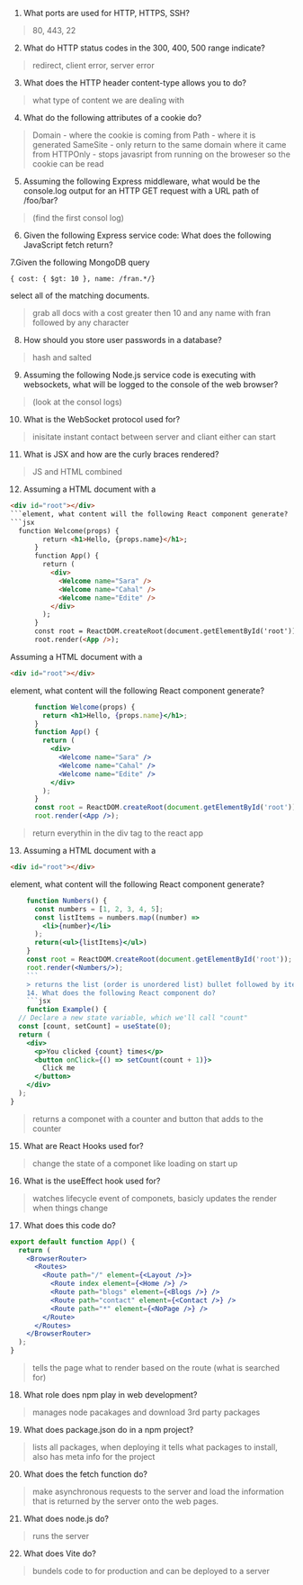 1. What ports are used for HTTP, HTTPS, SSH?
> 80, 443, 22
2. What do HTTP status codes in the 300, 400, 500 range indicate?
> redirect, client error, server error 
3. What does the HTTP header content-type allows you to do?
> what type of content we are dealing with 
4. What do the following attributes of a cookie do?
> Domain - where the cookie is coming from 
> Path - where it is generated 
> SameSite - only return to the same domain where it came from 
> HTTPOnly - stops javasript from running on the broweser so the cookie can be read 
5. Assuming the following Express middleware, what would be the console.log output for an HTTP GET request with a URL path of /foo/bar?
> (find the first consol log)
6. Given the following Express service code: What does the following JavaScript fetch return?
> 
7.Given the following MongoDB query
```JS
{ cost: { $gt: 10 }, name: /fran.*/}
```
select all of the matching documents.
> grab all docs with a cost greater then 10 and any name with fran followed by any character
8. How should you store user passwords in a database?
> hash and salted 
9. Assuming the following Node.js service code is executing with websockets, what will be logged to the console of the web browser?
> (look at the consol logs)
10. What is the WebSocket protocol used for?
> inisitate instant contact between server and cliant either can start 
11. What is JSX and how are the curly braces rendered?
> JS and HTML combined
12. Assuming a HTML document with a
```html
<div id="root"></div>
```element, what content will the following React component generate?
```jsx
  function Welcome(props) {
        return <h1>Hello, {props.name}</h1>;
      }
      function App() {
        return (
          <div>
            <Welcome name="Sara" />
            <Welcome name="Cahal" />
            <Welcome name="Edite" />
          </div>
        );
      }
      const root = ReactDOM.createRoot(document.getElementById('root'));
      root.render(<App />);
```
Assuming a HTML document with a
```html
<div id="root"></div>
```
element, what content will the following React component generate?
```jsx
      function Welcome(props) {
        return <h1>Hello, {props.name}</h1>;
      }
      function App() {
        return (
          <div>
            <Welcome name="Sara" />
            <Welcome name="Cahal" />
            <Welcome name="Edite" />
          </div>
        );
      }
      const root = ReactDOM.createRoot(document.getElementById('root'));
      root.render(<App />);
```
> return everythin in the div tag to the react app 
13. Assuming a HTML document with a
```html
<div id="root"></div>
```
element, what content will the following React component generate?
```jsx 
    function Numbers() { 
      const numbers = [1, 2, 3, 4, 5];
      const listItems = numbers.map((number) =>
        <li>{number}</li>
      );
      return(<ul>{listItems}</ul>)
    }
    const root = ReactDOM.createRoot(document.getElementById('root')); 
    root.render(<Numbers/>);
    ```
    > returns the list (order is unordered list) bullet followed by item 
    14. What does the following React component do?
    ```jsx
    function Example() {
  // Declare a new state variable, which we'll call "count"  
  const [count, setCount] = useState(0);
  return (
    <div>
      <p>You clicked {count} times</p>
      <button onClick={() => setCount(count + 1)}>
        Click me
      </button>
    </div>
  );
}
```
> returns a componet with a counter and button that adds to the counter
15. What are React Hooks used for?
> change the state of a componet like loading on start up 
16. What is the useEffect hook used for?
> watches lifecycle event of componets, basicly updates the render when things change
17. What does this code do?
```jsx
export default function App() {
  return (
    <BrowserRouter>
      <Routes>
        <Route path="/" element={<Layout />}>
          <Route index element={<Home />} />
          <Route path="blogs" element={<Blogs />} />
          <Route path="contact" element={<Contact />} />
          <Route path="*" element={<NoPage />} />
        </Route>
      </Routes>
    </BrowserRouter>
  );
}
```
> tells the page what to render based on the route (what is searched for)
18. What role does npm play in web development?
> manages node pacakages and download 3rd party packages 
19. What does package.json do in a npm project?
> lists all packages, when deploying it tells what packages to install, also has meta info for the project
20. What does the fetch function do?
>  make asynchronous requests to the server and load the information that is returned by the server onto the web pages.
21. What does node.js do?
> runs the server 
22. What does Vite do?
> bundels code to for production and can be deployed to a server 
